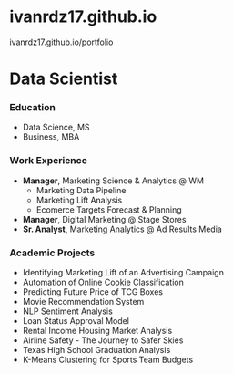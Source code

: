 # ivanrdz17.github.io
 ivanrdz17.github.io/portfolio

# Data Scientist

### Education
- Data Science, MS
- Business, MBA

### Work Experience
- **Manager**, Marketing Science & Analytics @ WM
  - Marketing Data Pipeline
  - Marketing Lift Analysis
  - Ecomerce Targets Forecast & Planning
- **Manager**, Digital Marketing @ Stage Stores
- **Sr. Analyst**, Marketing Analytics @ Ad Results Media

### Academic Projects
- Identifying Marketing Lift of an Advertising Campaign
- Automation of Online Cookie Classification
- Predicting Future Price of TCG Boxes
- Movie Recommendation System
- NLP Sentiment Analysis
- Loan Status Approval Model
- Rental Income Housing Market Analysis
- Airline Safety - The Journey to Safer Skies
- Texas High School Graduation Analysis
- K-Means Clustering for Sports Team Budgets
